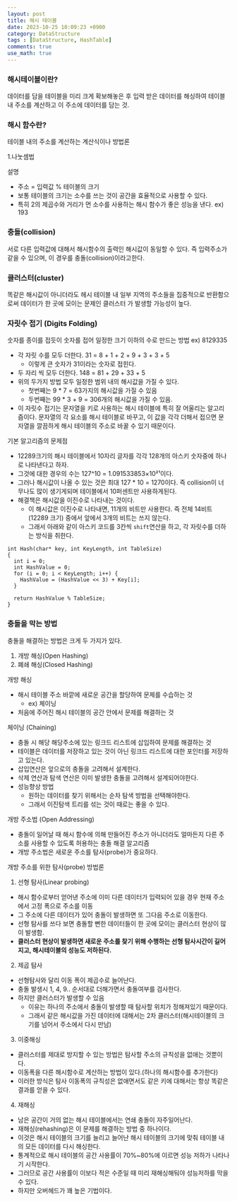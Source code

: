 ```yaml
---
layout: post
title: 해시 테이블
date: 2023-10-25 10:09:23 +0900
category: DataStructure
tags : [DataStructure, HashTable]
comments: true
use_math: true
---
```


### 해시테이블이란?

데이터를 담을 테이블을 미리 크게 확보해놓은 후 입력 받은 데이터를 해싱하여 테이블 내 주소를 계산하고 이 주소에 데이터를 담는 것.

### 해시 함수란?

테이블 내의 주소를 계산하는 계산식이나 방법론

1.나눗셈법

설명
- 주소 = 입력값 % 테이블의 크기
- 보통 테이블의 크기는 소수를 쓰는 것이 공간을 효율적으로 사용할 수 있다.
- 특히 2의 제곱수와 거리가 먼 소수를 사용하는  해시 함수가 좋은 성능을 낸다. ex) 193


### 충돌(collision)

서로 다른 입력값에 대해서 해시함수의 출력인 해시값이 동일할 수 있다. 즉 입력주소가 같을 수 있으며, 이 경우를 충돌(collision)이라고한다.


### 클러스터(cluster)

똑같은 해시값이 아니더라도 헤시 테이블 내 일부 지역의 주소들을 집중적으로 반환함으로써 데이터가 한 곳에 모이는 문제인 클러스터
가 발생할 가능성이 높다.


### 자릿수 접기 (Digits Folding)

숫자를 종이를 접듯이 숫자를 접어 일정한 크기 이하의 수로 만드는 방법
ex) 8129335
- 각 자릿 수를 모두 더한다. 31 = 8 + 1 + 2 + 9 + 3 + 3 + 5
  - 이렇게 큰 숫자가 31이라는 숫자로 접힌다.
- 두 자리 씩 모두 더한다. 148 = 81 + 29 + 33 + 5
- 위의 두가지 방법 모두 일정한 범위 내의 해시값을 가질 수 있다.
  - 첫번째는 9 * 7 = 63가지의 해시값을 가질 수 있음
  - 두번째는 99 * 3 + 9 = 306개의 해시값을 가질 수 있음.
- 이 자릿수 접기는 문자열을 키로 사용하는 해시 테이블에 특히 잘 어울리는 알고리즘이다. 문자열의 각 요소를 해시 테이블로 바꾸고, 이 값을 각각 더해서 접으면 문자열을 깔끔하게 해시 테이블의 주소로 바꿀 수 있기 때문이다.

기본 알고리즘의 문제점
- 12289크기의 해시 테이블에서 10자리 글자를 각각 128개의 아스키 숫자중에 하나로 나타낸다고 하자.
- 그것에 대한 경우의 수는 127^10 = 1.091533853×10²¹이다.
- 그러나 해시값이 나올 수 있는 것은 최대 127 * 10 = 1270이다. 즉 collision이 너무나도 많이 생기게되며 테이블에서 10퍼센트만 사용하게된다.
- 해결책은 해시값을 이진수로 나타내는 것이다.
  - 이 해시값은 이진수로 나타내면, 11개의 비트만 사용한다. 즉 전체 14비트(12289 크기) 중에서 앞에서 3개의 비트는 쓰지 않는다.
  - 그래서 아래와 같이 아스키 코드를 3칸씩 `shift`연산을 하고, 각 자릿수를 더하는 방식을 취한다.


```
int Hash(char* key, int KeyLength, int TableSize)
{
  int i = 0;
  int HashValue = 0;
  for (i = 0; i < KeyLength; i++) {
    HashValue = (HashValue << 3) + Key[i];
  }

  return HashValue % TableSize;
}
```

### 충돌을 막는 방법

충돌을 해결하는 방법은 크게 두 가지가 있다.
1. 개방 해싱(Open Hashing)
2. 폐쇄 해싱(Closed Hashing)

개방 해싱
- 해시 테이블 주소 바깥에 새로운 공간을 할당하여 문제를 수습하는 것
  - ex) 체이닝
- 처음에 주어진 해시 테이블의 공간 안에서 문제를 해결하는 것


체이닝 (Chaining)
- 충돌 시 해당 해당주소에 있는 링크드 리스트에 삽입하여 문제를 해결하는 것
- 테이블은 데이터를 저장하고 있는 것이 아닌 링크드 리스트에 대한 포인터를 저장하고 있는다.
- 삽입연산은 앞으로의 충돌을 고려해서 설계한다.
- 삭제 연산과 탐색 연산은 이미 발생한 충돌을 고려해서 설계되어야한다.
- 성능향상 방법
  - 원하는 데이터를 찾기 위해서는 순차 탐색 방법을 선택해야한다.
  - 그래서 이진탐색 트리를 섞는 것이 때로는 좋을 수 있다.

개방 주소법 (Open Addressing)
- 충돌이 일어날 때 해시 함수에 의해 만들어진 주소가 아니더라도 얼마든지 다른 주소를 사용할 수 있도록 허용하는 충돌 해결 알고리즘
- 개방 주소법은 새로운 주소를 탐사(probe)가 중요하다.

개방 주소를 위한 탐사(probe) 방법론
1. 선형 탐사(Linear probing)
-  해시 함수로부터 얻어낸 주소에 이미 다른 데이터가 입력되어 있을 경우 현재 주소에서 고정 폭으로 주소를 이동
-  그 주소에 다른 데이터가 있어 충돌이 발생하면 또 그다음 주소로 이동한다.
-  선형 탐사를 쓰다 보면 충돌할 뻔한 데이터들이 한 곳에 모이는 클러스터 현상이 많이 발생함.
-  **클러스터 현상이 발생하면 새로운 주소를 찾기 위해 수행하는 선형 탐사시간이 길어지고, 해시테이블의 성능도 저하된다.**
2. 제곱 탐사
- 선형탐사와 달리 이동 폭이 제곱수로 늘어난다.
- 충돌 발생시 1, 4, 9.. 순서대로 더해가면서 충돌여부를 검사한다.
- 하지만 클러스터가 발생할 수 있음
  - 이유는 하나의 주소에서 충돌이 발생할 때 탐사할 위치가 정해져있기 때문이다.
  - 그래서 같은 해시값을 가진 데이터에 대해서는 2차 클러스터(해시테이블의 크기를 넘어서 주소에서 다시 만남)
3. 이중해싱
- 클러스터를 제대로 방지할 수 있는 방법은 탐사할 주소의 규칙성을 없애는 것뿐이다.
- 이동폭을 다른 해시함수로 계산하는 방법이 있다.(하나의 해시함수를 추가한다)
- 이러한 방식은 탐사 이동폭의 규칙성은 없애면서도 같은 키에 대해서는 항상 똑같은 결과를 얻을 수 있다.
4. 재해싱
- 남은 공간이 거의 없는 해시 테이블에서는 연쇄 충돌이 자주일어난다.
- 재해싱(rehashing)은 이 문제를 해결하는 방법 중 하나이다.
- 이것은 해시 테이블의 크기를 늘리고 늘어난 해시 테이블의 크기에 맞춰 테이블 내의 모든 데이터를 다시 해싱한다.
- 통계적으로 해시 테이블의 공간 사용률이 70%~80%에 이르면 성능 저하가 나타나기 시작한다.
- 그러므로 공간 사용률이 이보다 적은 수준일 때 미리 재해싱해둬야 성능저하를 막을 수 있다.
- 하지만 오버헤드가 꽤 높은 기법이다.
